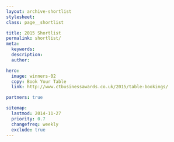 ```yaml
---
layout: archive-shortlist
stylesheet:
class: page__shortlist

title: 2015 Shortlist
permalink: shortlist/
meta:
  keywords:
  description:
  author:

hero:
  image: winners-02
  copy: Book Your Table
  link: http://www.ctbusinessawards.co.uk/2015/table-bookings/

partners: true

sitemap:
  lastmod: 2014-11-27
  priority: 0.7
  changefreq: weekly
  exclude: true
---
```

